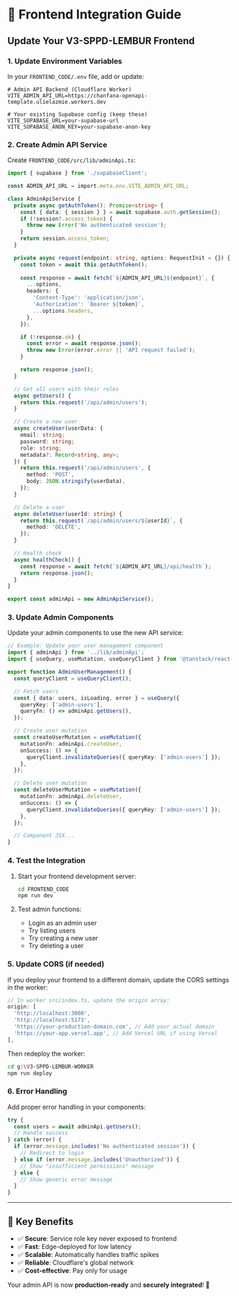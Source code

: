 # 🔗 Frontend Integration Guide

## Update Your V3-SPPD-LEMBUR Frontend

### 1. Update Environment Variables

In your `FRONTEND_CODE/.env` file, add or update:

```env
# Admin API Backend (Cloudflare Worker)
VITE_ADMIN_API_URL=https://chanfana-openapi-template.ulielazmie.workers.dev

# Your existing Supabase config (keep these)
VITE_SUPABASE_URL=your-supabase-url
VITE_SUPABASE_ANON_KEY=your-supabase-anon-key
```

### 2. Create Admin API Service

Create `FRONTEND_CODE/src/lib/adminApi.ts`:

```typescript
import { supabase } from './supabaseClient';

const ADMIN_API_URL = import.meta.env.VITE_ADMIN_API_URL;

class AdminApiService {
  private async getAuthToken(): Promise<string> {
    const { data: { session } } = await supabase.auth.getSession();
    if (!session?.access_token) {
      throw new Error('No authenticated session');
    }
    return session.access_token;
  }

  private async request(endpoint: string, options: RequestInit = {}) {
    const token = await this.getAuthToken();
    
    const response = await fetch(`${ADMIN_API_URL}${endpoint}`, {
      ...options,
      headers: {
        'Content-Type': 'application/json',
        'Authorization': `Bearer ${token}`,
        ...options.headers,
      },
    });

    if (!response.ok) {
      const error = await response.json();
      throw new Error(error.error || 'API request failed');
    }

    return response.json();
  }

  // Get all users with their roles
  async getUsers() {
    return this.request('/api/admin/users');
  }

  // Create a new user
  async createUser(userData: {
    email: string;
    password: string;
    role: string;
    metadata?: Record<string, any>;
  }) {
    return this.request('/api/admin/users', {
      method: 'POST',
      body: JSON.stringify(userData),
    });
  }

  // Delete a user
  async deleteUser(userId: string) {
    return this.request(`/api/admin/users/${userId}`, {
      method: 'DELETE',
    });
  }

  // Health check
  async healthCheck() {
    const response = await fetch(`${ADMIN_API_URL}/api/health`);
    return response.json();
  }
}

export const adminApi = new AdminApiService();
```

### 3. Update Admin Components

Update your admin components to use the new API service:

```typescript
// Example: Update your user management component
import { adminApi } from '../lib/adminApi';
import { useQuery, useMutation, useQueryClient } from '@tanstack/react-query';

export function AdminUserManagement() {
  const queryClient = useQueryClient();

  // Fetch users
  const { data: users, isLoading, error } = useQuery({
    queryKey: ['admin-users'],
    queryFn: () => adminApi.getUsers(),
  });

  // Create user mutation
  const createUserMutation = useMutation({
    mutationFn: adminApi.createUser,
    onSuccess: () => {
      queryClient.invalidateQueries({ queryKey: ['admin-users'] });
    },
  });

  // Delete user mutation
  const deleteUserMutation = useMutation({
    mutationFn: adminApi.deleteUser,
    onSuccess: () => {
      queryClient.invalidateQueries({ queryKey: ['admin-users'] });
    },
  });

  // Component JSX...
}
```

### 4. Test the Integration

1. Start your frontend development server:
   ```bash
   cd FRONTEND_CODE
   npm run dev
   ```

2. Test admin functions:
   - Login as an admin user
   - Try listing users
   - Try creating a new user
   - Try deleting a user

### 5. Update CORS (if needed)

If you deploy your frontend to a different domain, update the CORS settings in the worker:

```typescript
// In worker src/index.ts, update the origin array:
origin: [
  'http://localhost:3000', 
  'http://localhost:5173',
  'https://your-production-domain.com', // Add your actual domain
  'https://your-app.vercel.app', // Add Vercel URL if using Vercel
],
```

Then redeploy the worker:
```bash
cd g:\V3-SPPD-LEMBUR-WORKER
npm run deploy
```

### 6. Error Handling

Add proper error handling in your components:

```typescript
try {
  const users = await adminApi.getUsers();
  // Handle success
} catch (error) {
  if (error.message.includes('No authenticated session')) {
    // Redirect to login
  } else if (error.message.includes('Unauthorized')) {
    // Show "insufficient permissions" message
  } else {
    // Show generic error message
  }
}
```

---

## 🎯 Key Benefits

- ✅ **Secure**: Service role key never exposed to frontend
- ✅ **Fast**: Edge-deployed for low latency
- ✅ **Scalable**: Automatically handles traffic spikes
- ✅ **Reliable**: Cloudflare's global network
- ✅ **Cost-effective**: Pay only for usage

Your admin API is now **production-ready** and **securely integrated**! 🚀
